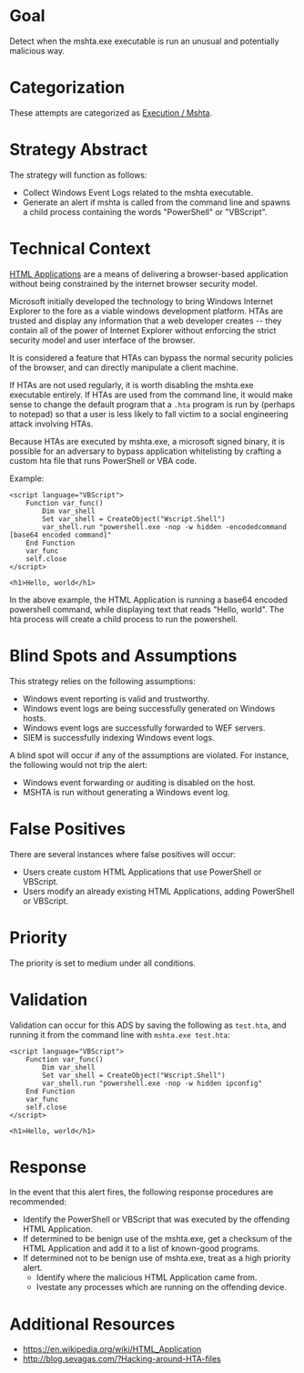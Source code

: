 # Goal
Detect when the mshta.exe executable is run an unusual and potentially malicious way.

# Categorization
These attempts are categorized as [Execution / Mshta](https://attack.mitre.org/techniques/T1170/).

# Strategy Abstract
The strategy will function as follows: 

* Collect Windows Event Logs related to the mshta executable. 
* Generate an alert if mshta is called from the command line and spawns a child process containing the words "PowerShell" or "VBScript".

# Technical Context
[HTML Applications](https://docs.microsoft.com/en-us/previous-versions//ms536496(v=vs.85)) are a means of delivering a browser-based application without being constrained by the internet browser security model. 

Microsoft initially developed the technology to bring Windows Internet Explorer to the fore as a viable windows development platform. HTAs are trusted and display any information that a web developer creates -- they contain all of the power of Internet Explorer without enforcing the strict security model and user interface of the browser. 

It is considered a feature that HTAs can bypass the normal security policies of the browser, and can directly manipulate a client machine. 

If HTAs are not used regularly, it is worth disabling the mshta.exe executable entirely. If HTAs are used from the command line, it would make sense to change the default program that a `.hta` program is run by (perhaps to notepad) so that a user is less likely to fall victim to a social engineering attack involving HTAs.

Because HTAs are executed by mshta.exe, a microsoft signed binary, it is possible for an adversary to bypass application whitelisting by crafting a custom hta file that runs PowerShell or VBA code.

Example:
```
<script language="VBScript">
    Function var_func()
        Dim var_shell
        Set var_shell = CreateObject("Wscript.Shell")
        var_shell.run "powershell.exe -nop -w hidden -encodedcommand [base64 encoded command]"
    End Function
    var_func
    self.close
</script>

<h1>Hello, world</h1>
```

In the above example, the HTML Application is running a base64 encoded powershell command, while displaying text that reads "Hello, world". The hta process will create a child process to run the powershell. 

# Blind Spots and Assumptions
This strategy relies on the following assumptions: 
* Windows event reporting is valid and trustworthy. 
* Windows event logs are being successfully generated on Windows hosts.
* Windows event logs are successfully forwarded to WEF servers. 
* SIEM is successfully indexing Windows event logs.

A blind spot will occur if any of the assumptions are violated. For instance, the following would not trip the alert: 
* Windows event forwarding or auditing is disabled on the host.
*  MSHTA is run without generating a Windows event log.

# False Positives
There are several instances where false positives will occur: 
* Users create custom HTML Applications that use PowerShell or VBScript.
* Users modify an already existing HTML Applications, adding PowerShell or VBScript. 

# Priority
The priority is set to medium under all conditions.

# Validation
Validation can occur for this ADS by saving the following as `test.hta`, and running it from the command line with `mshta.exe test.hta`:
```
<script language="VBScript">
    Function var_func()
        Dim var_shell
        Set var_shell = CreateObject("Wscript.Shell")
        var_shell.run "powershell.exe -nop -w hidden ipconfig"
    End Function
    var_func
    self.close
</script>

<h1>Hello, world</h1>
```

# Response
In the event that this alert fires, the following response procedures are recommended:
* Identify the PowerShell or VBScript that was executed by the offending HTML Application.
* If determined to be benign use of the mshta.exe, get a checksum of the HTML Application and add it to a list of known-good programs.
* If determined not to be benign use of mshta.exe, treat as a high priority alert.
  * Identify where the malicious HTML Application came from.
  * Ivestate any processes which are running on the offending device.

# Additional Resources
* https://en.wikipedia.org/wiki/HTML_Application
* http://blog.sevagas.com/?Hacking-around-HTA-files
